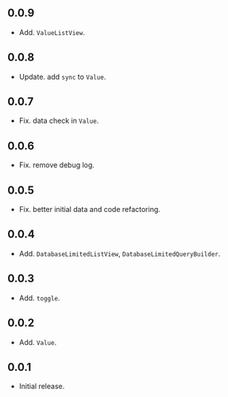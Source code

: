 ## 0.0.9
* Add. `ValueListView`.

## 0.0.8
* Update. add `sync` to `Value`.

## 0.0.7
* Fix. data check in `Value`.

## 0.0.6
* Fix. remove debug log.

## 0.0.5
* Fix. better initial data and code refactoring.


## 0.0.4
* Add. `DatabaseLimitedListView`, `DatabaseLimitedQueryBuilder`.

## 0.0.3
* Add. `toggle`.

## 0.0.2
* Add. `Value`.

## 0.0.1
* Initial release.
